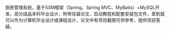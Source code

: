 ﻿厨房管理系统，基于SSM框架（Spring、Spring MVC、MyBatis）+MySQL开发，高分成品本科毕业设计，附带往届论文、启动教程和配套安装包文件，拿到就可以作为计算机毕业设计或课程设计，论文中有项目截图可供参考，提供项目答疑。